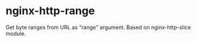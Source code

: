 nginx-http-range
================

Get byte ranges from URL as "range" argument. Based on nginx-http-slice module.
